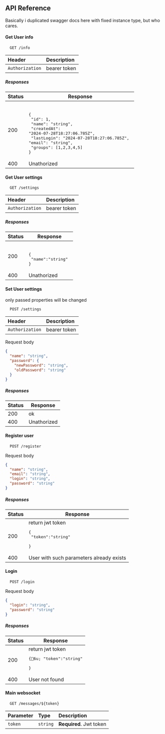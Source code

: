 
## API Reference
Basically i duplicated swagger docs here with fixed instance type, but who cares.
#### Get User info

```http
  GET /info
```

| Header          | Description  |
| :-------------- | :----------- |
| `Authorization` | bearer token |

##### Responses
| Status | Response  |
| ------ | --------- |
| 200    |<br><pre lang="json">{&#13;  "id": 1,&#13;  "name": "string",&#13;  "createdAt": "2024-07-28T18:27:06.785Z", &#13;  "lastLogin": "2024-07-28T18:27:06.785Z", &#13;  "email": "string", &#13;  "groups": [1,2,3,4,5]  &#13;}</pre>|
| 400    |Unathorized|

#### Get User settings

```http
  GET /settings
```

| Header          | Description  |
| :-------------- | :----------- |
| `Authorization` | bearer token |

##### Responses
| Status | Response  |
| ------ | --------- |
| 200    |<br><pre lang="json">{&#13; "name":"string" &#13;}</pre>|
| 400    |Unathorized|

#### Set User settings
only passed properties will be changed
```http
  POST /settings
```

| Header          | Description  |
| :-------------- | :----------- |
| `Authorization` | bearer token |
Request body
```json
{
  "name": "string",
  "password": {
    "newPassword": "string",
    "oldPassword": "string"
  }
}
```
##### Responses
| Status | Response  |
| ------ | --------- |
| 200    |ok		 |
| 400    |Unathorized|


#### Register user

```http
  POST /register
```

Request body
```json
{
  "name": "string",
  "email": "string",
  "login": "string",
  "password": "string"
}
```
##### Responses
| Status | Response  |
| ------ | --------- |
| 200    |return jwt token <br><pre lang="json">{&#13; "token":"string" &#13;}</pre>|
| 400    |User with such parameters already exists|

#### Login

```http
  POST /login
```

Request body
```json
{
  "login": "string",
  "password": "string"
}
```
##### Responses
| Status | Response  |
| ------ | --------- |
| 200    |return jwt token <br><pre lang="json">{&#17;6u; "token":"string" &#13;}</pre>|
| 400    |User not found|

#### Main websocket
```http
  GET /messages/${token}
```
| Parameter | Type     | Description                       |
| :-------- | :------- | :-------------------------------- |
| `token`      | `string` | **Required**. Jwt token|
